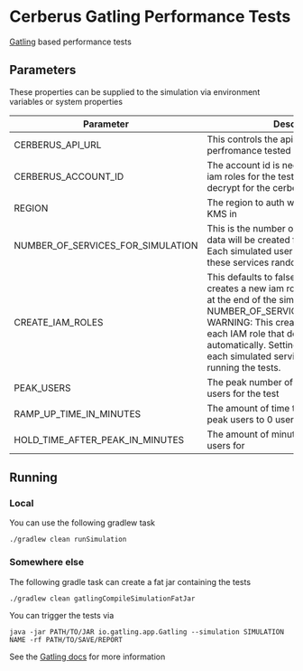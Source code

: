 # Cerberus Gatling Performance Tests

[Gatling](http://gatling.io/) based performance tests

## Parameters

These properties can be supplied to the simulation via environment variables or system properties

Parameter | Description
--------- | ---------------
CERBERUS_API_URL | This controls the api that will be perfromance tested
CERBERUS_ACCOUNT_ID | The account id is needed when creating iam roles for the test and granting kms decrypt for the cerberus account
REGION | The region to auth with Cerberus and use KMS in
NUMBER_OF_SERVICES_FOR_SIMULATION | This is the number of SDBs with random data will be created for the simulation. Each simulated user will be fed one of these services randomly to be.
CREATE_IAM_ROLES | This defaults to false. Setting this to true creates a new iam role that will get deleted at the end of the simulation for each NUMBER_OF_SERVICES_FOR_SIMULATION WARNING: This creates a KMS key for each IAM role that does not get cleaned up automatically. Setting this to false makes each simulated service use the role that is running the tests.
PEAK_USERS | The peak number of simulated concurrent users for the test
RAMP_UP_TIME_IN_MINUTES | The amount of time to ramp down from peak users to 0 users.
HOLD_TIME_AFTER_PEAK_IN_MINUTES | The amount of minutes to hold the peak users for

## Running

### Local

You can use the following gradlew task

    ./gradlew clean runSimulation
    
### Somewhere else

The following gradle task can create a fat jar containing the tests

    ./gradlew clean gatlingCompileSimulationFatJar
    
You can trigger the tests via 

    java -jar PATH/TO/JAR io.gatling.app.Gatling --simulation SIMULATION NAME -rf PATH/TO/SAVE/REPORT
    
See the [Gatling docs](http://gatling.io/docs/current/) for more information